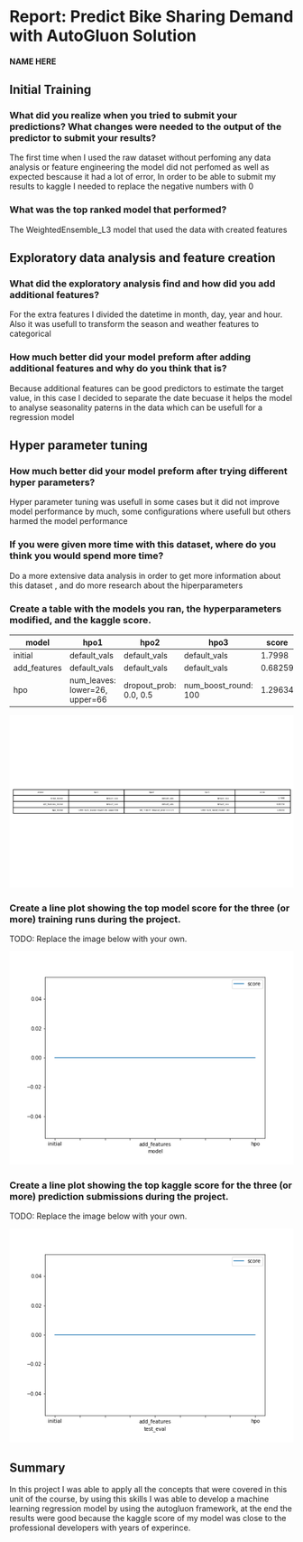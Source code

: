 # Report: Predict Bike Sharing Demand with AutoGluon Solution
#### NAME HERE

## Initial Training
### What did you realize when you tried to submit your predictions? What changes were needed to the output of the predictor to submit your results?
The first time when I used the raw dataset without perfoming any data analysis or feature engineering the model did not perfomed as well as expected bescause it had a lot of error, In order to be able to submit my results to kaggle I needed to replace the negative numbers with 0

### What was the top ranked model that performed?
The WeightedEnsemble_L3 model that used the data with created features

## Exploratory data analysis and feature creation
### What did the exploratory analysis find and how did you add additional features?
For the extra features I divided the datetime in month, day, year and hour. Also it was usefull to transform the season and weather features to categorical

### How much better did your model preform after adding additional features and why do you think that is?
Because additional features can be good predictors to estimate the target value, in this case I decided to separate the date becuase it helps the model to analyse seasonality paterns in the data which can be usefull for a regression model

## Hyper parameter tuning
### How much better did your model preform after trying different hyper parameters?
Hyper parameter tuning was usefull in some cases but it did not improve model performance by much, some configurations where usefull but others harmed the model performance

### If you were given more time with this dataset, where do you think you would spend more time?
Do a more extensive data analysis in order to get more information about this dataset , and do more research about the hiperparameters

### Create a table with the models you ran, the hyperparameters modified, and the kaggle score.
|model|hpo1|hpo2|hpo3|score|
|--|--|--|--|--|
|initial|default_vals|default_vals|default_vals|1.7998|
|add_features|default_vals|default_vals|default_vals|0.68259|
|hpo|num_leaves: lower=26, upper=66|dropout_prob: 0.0, 0.5|num_boost_round: 100|1.29634|

![hyperparams_table.PNG](Img/hyperparams_table.PNG)

### Create a line plot showing the top model score for the three (or more) training runs during the project.

TODO: Replace the image below with your own.

![model_train_score.png](img/model_train_score.png)

### Create a line plot showing the top kaggle score for the three (or more) prediction submissions during the project.

TODO: Replace the image below with your own.

![model_test_score.png](img/model_test_score.png)

## Summary
In this project I was able to apply all the concepts that were covered in this unit of the course, by using this skills I was able to develop a machine learning regression model by using the autogluon framework, at the end the results were good because the kaggle score of my model was close to the professional developers with years of experince.

